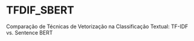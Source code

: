 # TFDIF_SBERT
Comparação de Técnicas de Vetorização na Classificação Textual: TF-IDF vs. Sentence BERT
